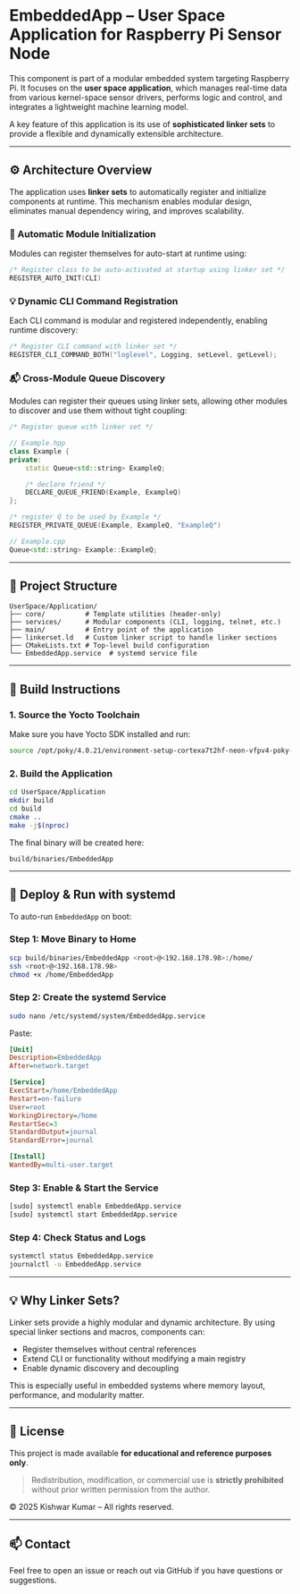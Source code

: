 # EmbeddedApp – User Space Application for Raspberry Pi Sensor Node

This component is part of a modular embedded system targeting Raspberry Pi.
It focuses on the **user space application**, which manages real-time data from various kernel-space sensor drivers, performs logic and control, and integrates a lightweight machine learning model.

A key feature of this application is its use of **sophisticated linker sets** to provide a flexible and dynamically extensible architecture.

---

## ⚙️ Architecture Overview

The application uses **linker sets** to automatically register and initialize components at runtime. This mechanism enables modular design, eliminates manual dependency wiring, and improves scalability.

### 🔁 Automatic Module Initialization

Modules can register themselves for auto-start at runtime using:

```cpp
/* Register class to be auto-activated at startup using linker set */
REGISTER_AUTO_INIT(CLI)
```

### 💡 Dynamic CLI Command Registration

Each CLI command is modular and registered independently, enabling runtime discovery:

```cpp
/* Register CLI command with linker set */
REGISTER_CLI_COMMAND_BOTH("loglevel", Logging, setLevel, getLevel);
```

### 📬 Cross-Module Queue Discovery

Modules can register their queues using linker sets, allowing other modules to discover and use them without tight coupling:

```cpp
/* Register queue with linker set */

// Example.hpp
class Example {
private:
    static Queue<std::string> ExampleQ;

    /* declare friend */
    DECLARE_QUEUE_FRIEND(Example, ExampleQ)
};

/* register Q to be used by Example */
REGISTER_PRIVATE_QUEUE(Example, ExampleQ, "ExampleQ")

// Example.cpp
Queue<std::string> Example::ExampleQ;
```

---

## 🧱 Project Structure

```
UserSpace/Application/
├── core/          # Template utilities (header-only)
├── services/      # Modular components (CLI, logging, telnet, etc.)
├── main/          # Entry point of the application
├── linkerset.ld   # Custom linker script to handle linker sections
├── CMakeLists.txt # Top-level build configuration
└── EmbeddedApp.service  # systemd service file
```

---

## 🧪 Build Instructions

### 1. Source the Yocto Toolchain

Make sure you have Yocto SDK installed and run:

```bash
source /opt/poky/4.0.21/environment-setup-cortexa7t2hf-neon-vfpv4-poky-linux-gnueabi
```

### 2. Build the Application

```bash
cd UserSpace/Application
mkdir build
cd build
cmake ..
make -j$(nproc)
```

The final binary will be created here:

```
build/binaries/EmbeddedApp
```

---

## 🔄 Deploy & Run with systemd

To auto-run `EmbeddedApp` on boot:

### Step 1: Move Binary to Home

```bash
scp build/binaries/EmbeddedApp <root>@<192.168.178.98>:/home/
ssh <root>@<192.168.178.98>
chmod +x /home/EmbeddedApp
```

### Step 2: Create the systemd Service

```bash
sudo nano /etc/systemd/system/EmbeddedApp.service
```

Paste:

```ini
[Unit]
Description=EmbeddedApp
After=network.target

[Service]
ExecStart=/home/EmbeddedApp
Restart=on-failure
User=root
WorkingDirectory=/home
RestartSec=3
StandardOutput=journal
StandardError=journal

[Install]
WantedBy=multi-user.target
```

### Step 3: Enable & Start the Service

```bash
[sudo] systemctl enable EmbeddedApp.service
[sudo] systemctl start EmbeddedApp.service
```

### Step 4: Check Status and Logs

```bash
systemctl status EmbeddedApp.service
journalctl -u EmbeddedApp.service
```

---

## 💡 Why Linker Sets?

Linker sets provide a highly modular and dynamic architecture. By using special linker sections and macros, components can:

- Register themselves without central references
- Extend CLI or functionality without modifying a main registry
- Enable dynamic discovery and decoupling

This is especially useful in embedded systems where memory layout, performance, and modularity matter.

---

## 📄 License

This project is made available **for educational and reference purposes only**.

> Redistribution, modification, or commercial use is **strictly prohibited** without prior written permission from the author.

© 2025 Kishwar Kumar – All rights reserved.

---

## 📫 Contact

Feel free to open an issue or reach out via GitHub if you have questions or suggestions.

